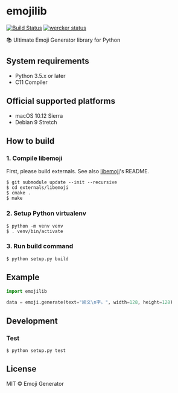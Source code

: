 # emojilib
[![Build Status](https://travis-ci.org/emoji-gen/libemoji-py.svg?branch=master)](https://travis-ci.org/emoji-gen/libemoji-py) [![wercker status](https://app.wercker.com/status/f267cf98d7b5bb0b9de645f7ef53667b/s/master "wercker status")](https://app.wercker.com/project/byKey/f267cf98d7b5bb0b9de645f7ef53667b)

:books: Ultimate Emoji Generator library for Python

## System requirements

- Python 3.5.x or later
- C11 Compiler

## Official supported platforms

- macOS 10.12 Sierra
- Debian 9 Stretch

## How to build
### 1. Compile libemoji
First, please build externals.
See also [libemoji](https://github.com/emoji-gen/libemoji)'s README.

```
$ git submodule update --init --recursive
$ cd externals/libemoji
$ cmake .
$ make
```

### 2. Setup Python virtualenv
```
$ python -m venv venv
$ . venv/bin/activate
```

### 3. Run build command
```
$ python setup.py build
```

## Example

```python
import emojilib

data = emoji.generate(text="絵文\n字。", width=128, height=128)

```

## Development
### Test

```
$ python setup.py test
```

## License
MIT &copy; Emoji Generator
